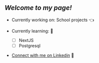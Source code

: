 ## *Welcome to my page!*

- Currently working on: School projects 👈
  
- Currently learning:  💎
  - [ ] NextJS
  - [ ] Postgresql

- [Connect with me on Linkedin](https://www.linkedin.com/in/kevin-lan-/) 🥂
